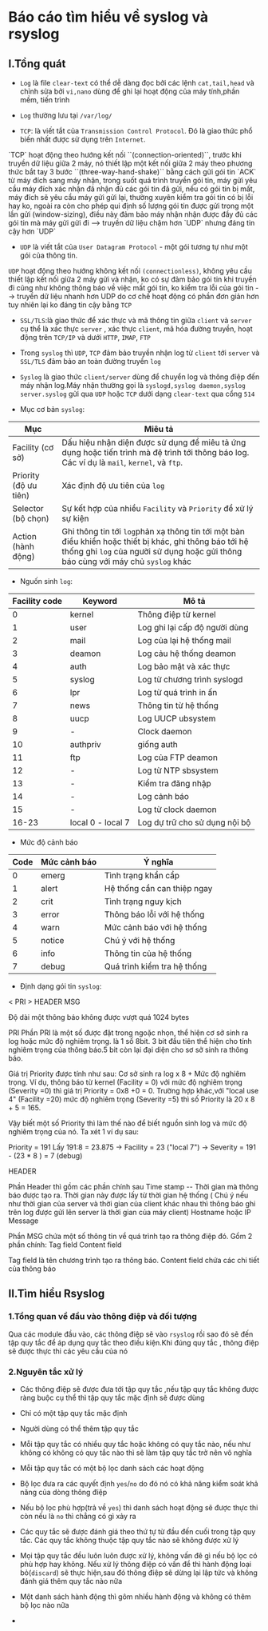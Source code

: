 # Báo cáo tìm hiểu về syslog và rsyslog

## I.Tổng quát

- `Log` là file `clear-text` có thể dễ dàng đọc bởi các lệnh `cat,tail,head` và chỉnh sửa bởi  `vi,nano` dùng để ghi lại hoạt động của máy tính,phần mềm, tiến trình

- `Log` thường lưu tại `/var/log/`

- `TCP`: là viết tắt của `Transmission Control Protocol`. Đó là giao thức phổ biến nhất được sử dụng trên `Internet`.

<p>`TCP` hoạt động theo hướng kết nối ``(connection-oriented)``,
trước khi truyền dữ liệu giữa 2 máy, nó thiết lập một kết nối giữa 2 máy theo phương thức bắt tay
 3 bước ``(three-way-hand-shake)`` bằng cách gửi gói tin `ACK` từ máy đích sang máy nhận, trong suốt
 quá trình truyền gói tin, máy gửi yêu cầu máy đích xác nhận đã nhận đủ các gói tin đã gửi, nếu có
 gói tin bị mất, máy đích sẽ yêu cầu máy gửi gửi lại, thường xuyên kiểm tra gói tin có bị lỗi hay ko,
 ngoài ra còn cho phép qui định số lượng gói tin được gửi trong một lần gửi (window-sizing), điều này
  đảm bảo máy nhận nhận được đầy đủ các gói tin mà máy gửi gửi đi --> truyền dữ liệu chậm hơn `UDP` nhưng đáng tin cậy hơn `UDP`<p>

- `UDP` là viết tắt của `User Datagram Protocol` - một gói tương tự như một gói của thông tin.

`UDP` hoạt động theo hướng không kết nối ``(connectionless)``, không yêu cầu thiết lập kết nối giữa 2 máy gửi và nhận, ko có sự đảm bảo gói tin khi truyền đi cũng như không thông báo về việc mất gói tin, ko kiểm tra lỗi của gói tin --> truyền dữ liệu nhanh hơn UDP do cơ chế hoạt động có phần đơn giản hơn tuy nhiên lại ko đáng tin cậy bằng `TCP`

- `SSL/TLS`:là giao thức để xác thực và mã thông tin giữa `client` và `server` cụ thể là xác thực `server` , xác thực `client`, mã hóa đường truyền, hoạt động trên `TCP/IP` và dưới `HTTP`, `IMAP`, `FTP`

- Trong `syslog` thì `UDP`, `TCP` đảm bảo truyền nhận log từ `client` tới `server` và `SSL/TLS` đảm bảo an toàn đường truyền `log `

- `Syslog` là giao thức `client/server` dùng để chuyển log và thông điệp đến máy nhận log.Máy nhận thường gọi là `syslogd,syslog daemon,syslog server.syslog` gửi qua `UDP` hoặc `TCP` dưới dạng `clear-text` qua cổng `514`

- Mục cơ bản `syslog`:

|Mục|Miêu tả|
|---|-------|
|Facility (cơ sở)|Dấu hiệu nhận diện được sử dụng để miêu tả ứng dụng hoặc tiến trình mà đệ trình tới thông báo log. Các ví dụ là `mail`, `kernel`, và `ftp`.|
|Priority (độ ưu tiên)|Xác định độ ưu tiên của `log`|
|Selector (bộ chọn)|Sự kết hợp của nhiều `Facility` và `Priority` để xử lý sự kiện|
|Action (hành động)|Ghi thông tin tới `log`phản xạ thông tin tới một bàn điều khiển hoặc thiết bị khác, ghi thông báo tới hệ thống ghi `log` của người sử dụng hoặc gửi thông báo cùng với máy chủ `syslog` khác|

- Nguốn sinh `log`:

|Facility code|Keyword|Mô tả|
|-------------|-------|-----|
|0|kernel|Thông điệp từ kernel|
|1|user|Log ghi lại cấp độ người dùng|
|2|mail|Log của lại hệ thống mail|
|3|deamon|Log cảu hệ thống deamon|
|4|auth|Log bảo mật và xác thực|
|5|syslog|Log từ chương trình syslogd|
|6|lpr|Log từ quá trình in ấn|
|7|news|Thông tin từ hệ thống|
|8|uucp|Log UUCP ubsystem|
|9|-|Clock daemon|
|10|authpriv|giống auth|
|11|ftp|Log của FTP deamon|
|12|-|Log từ NTP sbsystem|
|13|-|Kiểm tra đăng nhập|
|14|-|Log cảnh báo|
|15|-|Log từ clock daemon|
|16-23|local 0 - local 7|Log dự trữ cho sử dụng nội bộ|

- Mức độ cảnh báo

|Code|Mức cảnh báo|Ý nghĩa|
|----|------------|-------|
|0|emerg|Tình trạng khẩn cẩp|
|1|alert|Hệ thống cần can thiệp ngay|
|2|crit|Tình trạng nguy kịch|
|3|error|Thông báo lỗi với hệ thống|
|4|warn|Mức cảnh báo với hệ thống|
|5|notice|Chú ý với hệ thống|
|6|info|Thông tin của hệ thống|
|7|debug|Quá trình kiểm tra hệ thống|

- Định dạng gói tin `syslog`:

< PRI > HEADER  MSG

Độ dài một thông báo không được vượt quá 1024 bytes

PRI
Phần PRI là một số được đặt trong ngoặc nhọn, thể hiện cơ sở sinh ra log hoặc mức độ
nghiêm trọng. là 1 số 8bit. 3 bit đầu tiên thể hiện cho tính nghiêm trọng của thông báo.5
bit còn lại đại diện cho sơ sở sinh ra thông báo.

Giá trị Priority được tính như sau: Cơ sở sinh ra log x 8 + Mức độ nghiêm trọng. Ví dụ,
thông báo từ kernel (Facility = 0) với mức độ nghiêm trọng (Severity =0) thì giá trị
Priority = 0x8 +0 = 0. Trường hợp khác,với "local use 4" (Facility =20) mức độ nghiêm
trọng (Severity =5) thì số Priority là 20 x 8 + 5 = 165.

Vậy biết một số Priority thì làm thế nào để biết nguồn sinh log và mức độ nghiêm trọng
của nó. Ta xét 1 ví dụ sau:

Priority = 191 Lấy 191:8 = 23.875 -> Facility = 23 ("local 7") -> Severity = 191 - (23 * 8 ) = 7 (debug)

HEADER

Phần Header thì gồm các phần chính sau
Time stamp -- Thời gian mà thông báo được tạo ra. Thời gian này được lấy từ thời gian hệ thống ( Chú ý nếu như thời gian của server và thời gian của client khác nhau thì thông báo ghi trên log được gửi lên server là thời gian của máy client)
Hostname hoặc IP
Message

Phần MSG chứa một số thông tin về quá trình tạo ra thông điệp đó. Gồm 2 phần chính:
Tag field
Content field

Tag field là tên chương trình tạo ra thông báo. Content field chứa các chi tiết của thông báo

## II.Tìm hiểu Rsyslog

### 1.Tổng quan về đầu vào thông điệp và đối tượng

Qua các module đầu vào, các thông điệp sẽ vào `rsyslog` rồi sao đó sẽ đến tập quy tắc để áp dụng quy tắc theo điều kiện.Khi đúng quy tắc , thông điệp sẽ được thực thi các yêu cầu của nó

### 2.Nguyên tắc xử lý

- Các thông điệp sẽ được đưa tới tập quy tắc ,nếu tập quy tắc không được ràng buộc cụ thể thì tập quy tắc mặc định sẽ được dùng

- Chỉ có một tập quy tắc mặc định

- Người dùng có thể thêm tập quy tắc

- Mỗi tập quy tắc có nhiều quy tắc hoặc không có quy tắc nào, nếu như không có không có quy tắc nào thì sẽ làm tập quy tắc trở nên vô nghĩa

- Mỗi tập quy tắc có một bộ lọc danh sách các hoạt động

- Bộ lọc đưa ra các quyết định `yes`/`no` do đó nó có khả năng kiểm soát khả năng của dòng thông điệp

- Nếu bộ lọc phù hợp(trả về `yes`) thì danh sách hoạt động sẽ được thực thi còn nếu là `no` thì chẳng có gì xảy ra

- Các quy tắc sẽ được đánh giá theo thứ tự từ đầu đến cuối trong tập quy tắc. Các quy tắc không thuộc tập quy tắc nào sẽ không được xử lý

- Mọi tập quy tắc đều luôn luôn được xử lý, không vấn đê gì nếu bộ lọc có phù hợp hay không. Nếu xử lý thông điệp có vấn đề thì hành động loại bỏ(`discard`) sẽ thực hiện,sau đó thông điệp sẽ dừng lại lập tức và không đánh giá thêm quy tắc nào nữa

- Một danh sách hành động thì gôm nhiều hành động và không có thêm bộ lọc nào nữa

- 
